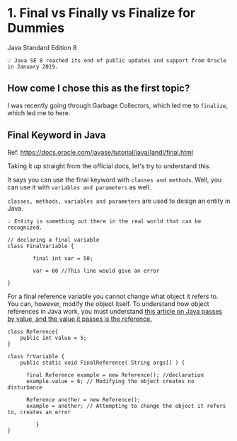 # 1. Final vs Finally vs Finalize for Dummies
Java Standard Edition 8

````
💡 Java SE 8 reached its end of public updates and support from Oracle in January 2019.
````

## How come I chose this as the first topic?

I was recently going through Garbage Collectors, which led me to `finalize`, which led me to here.

## Final Keyword in Java
Ref. https://docs.oracle.com/javase/tutorial/java/IandI/final.html

Taking it up straight from the official docs, let's try to understand this.

It says you can use the final keyword with `classes and methods`. Well, you can use it with `variables and parameters` as well.

`classes, methods, variables and parameters` are used to design an entity in Java.

````
💡 Entity is something out there in the real world that can be recognized.
````

````
// declaring a final variable
class FinalVariable {

        final int var = 50;
        
        var = 60 //This line would give an error

}
````

For a final reference variable you cannot change what object it refers to. You can, however, modify the object itself. 
To understand how object references in Java work, you must understand [this article on Java passes by value, and the value it passes is the reference.](https://github.com/NANDINI-star/Java-Concepts-for-Dummies/blob/main/Java_Pass_By_Value.md)

````
class Reference{
    public int value = 5;
}

class frVariable {
    public static void FinalReference( String args[] ) {

      final Reference example = new Reference(); //declaration
      example.value = 6; // Modifying the object creates no disturbance

      Reference another = new Reference();
      example = another; // Attempting to change the object it refers to, creates an error
     
         }
}
````
